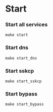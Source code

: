 # Start

### Start all services
```
make start
```

### Start dns
```
make start_dns 
```

### Start sskcp
```
make start_sskcp 
```

### Start bypass
```
make start_bypass 
```

